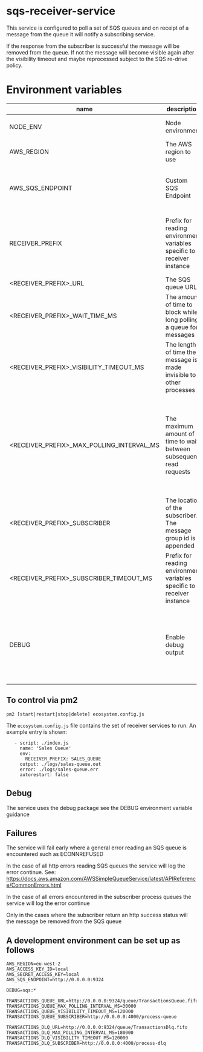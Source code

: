# sqs-receiver-service

This service is configured to poll a set of SQS queues and on receipt of a message from the queue it will notify a subscribing service.

If the response from the subscriber is successful the message will be removed from the queue. If not the message will become visible again after the visibility timeout and maybe reprocessed subject to the SQS re-drive policy.

# Environment variables

| name                                       | description                                                              | required | default               | valid                                                                                           | notes                                                                                                                         |
| ------------------------------------------ | ------------------------------------------------------------------------ | :------: | --------------------- | ----------------------------------------------------------------------------------------------- | ----------------------------------------------------------------------------------------------------------------------------- |
| NODE_ENV                                   | Node environment                                                         |    no    |                       | development, test, production                                                                   |                                                                                                                               |
| AWS_REGION                                 | The AWS region to use                                                    |   yes    |                       | See [AWS Regions](https://docs.aws.amazon.com/general/latest/gr/rande.html#regional-endpoints)  |                                                                                                                               |
| AWS_SQS_ENDPOINT                           | Custom SQS Endpoint                                                      |    no    | Region specific       |                                                                                                 | Used to override the SQS service endpoint for local development                                                               |
| RECEIVER_PREFIX                            | Prefix for reading environment variables specific to a receiver instance |   yes    |                       |                                                                                                 | The prefix to use to retrieve further settings via the environment (see below)                                                |
| <RECEIVER_PREFIX>\_URL                     | The SQS queue URL                                                        |   yes    |                       |                                                                                                 |                                                                                                                               |
| <RECEIVER_PREFIX>\_WAIT_TIME_MS            | The amount of time to block while long polling a queue for messages      |    no    | 20000 (20 seconds)    |                                                                                                 |                                                                                                                               |
| <RECEIVER_PREFIX>\_VISIBILITY_TIMEOUT_MS   | The length of time the message is made invisible to other processes      |   yes    |                       |                                                                                                 |                                                                                                                               |
| <RECEIVER_PREFIX>\_MAX_POLLING_INTERVAL_MS | The maximum amount of time to wait between subsequent read requests      |    no    | 300000 (5 minutes)    |                                                                                                 | For each read request returning no messages, an exponential delay is calculated before reading again. This limits that delay. |
| <RECEIVER_PREFIX>\_SUBSCRIBER              | The location of the subscriber. The message group id is appended         |   yes    |                       |                                                                                                 |                                                                                                                               |
| <RECEIVER_PREFIX>\_SUBSCRIBER_TIMEOUT_MS   | Prefix for reading environment variables specific to a receiver instance |    no    | 90000 (1m 30 seconds) |                                                                                                 |                                                                                                                               |
| DEBUG                                      | Enable debug output                                                      |    no    |                       | sqs:\*, sqs:receiver, sqs:read-queue, sqs:process-message, sqs:delete-messages, sqs:queue-stats | Enables debug output for the given category, accepts wildcards                                                                |

## To control via pm2

`pm2 [start|restart|stop|delete] ecosystem.config.js`

The `ecosystem.config.js` file contains the set of receiver services to run. An example entry is shown:

```apps:
   - script: ./index.js
     name: 'Sales Queue'
     env:
       RECEIVER_PREFIX: SALES_QUEUE
     output: ./logs/sales-queue.out
     error: ./logs/sales-queue.err
     autorestart: false
```

## Debug

The service uses the debug package see the DEBUG environment variable guidance

## Failures

The service will fail early where a general error reading an SQS queue is encountered such as ECONNREFUSED

In the case of all http errors reading SQS queues the service will log the error continue.
See: https://docs.aws.amazon.com/AWSSimpleQueueService/latest/APIReference/CommonErrors.html

In the case of all errors encountered in the subscriber process queues the service will log the error continue

Only in the cases where the subscriber return an http success status will the message be removed from the SQS queue

## A development environment can be set up as follows

```
AWS_REGION=eu-west-2
AWS_ACCESS_KEY_ID=local
AWS_SECRET_ACCESS_KEY=local
AWS_SQS_ENDPOINT=http://0.0.0.0:9324

DEBUG=sqs:*

TRANSACTIONS_QUEUE_URL=http://0.0.0.0:9324/queue/TransactionsQueue.fifo
TRANSACTIONS_QUEUE_MAX_POLLING_INTERVAL_MS=30000
TRANSACTIONS_QUEUE_VISIBILITY_TIMEOUT_MS=120000
TRANSACTIONS_QUEUE_SUBSCRIBER=http://0.0.0.0:4000/process-queue

TRANSACTIONS_DLQ_URL=http://0.0.0.0:9324/queue/TransactionsDlq.fifo
TRANSACTIONS_DLQ_MAX_POLLING_INTERVAL_MS=180000
TRANSACTIONS_DLQ_VISIBILITY_TIMEOUT_MS=120000
TRANSACTIONS_DLQ_SUBSCRIBER=http://0.0.0.0:4000/process-dlq
```
